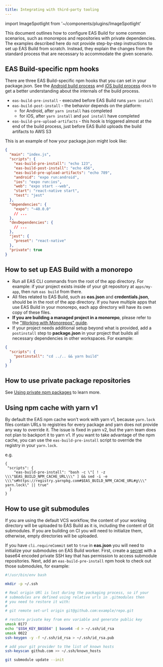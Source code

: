 ```yaml
---
title: Integrating with third-party tooling
---
```


import ImageSpotlight from '~/components/plugins/ImageSpotlight'

This document outlines how to configure EAS Build for some common scenarios, such as monorepos and repositories with private dependencies. The examples described here do not provide step-by-step instructions to set up EAS Build from scratch. Instead, they explain the changes from the standard process that are necessary to accommodate the given scenario.

## EAS Build-specific npm hooks

There are three EAS Build-specific npm hooks that you can set in your package.json. See the [Android build process](android-builds.md) and [iOS build process](ios-builds.md) docs to get a better understanding about the internals of the build process.

- `eas-build-pre-install` - executed before EAS Build runs `yarn install`
- `eas-build-post-install` - the behavior depends on the platform:
  - for Android, after `yarn install` has completed
  - for iOS, after `yarn install` and `pod install` have completed
- `eas-build-pre-upload-artifacts` - this hook is triggered almost at the end of the build process, just before EAS Build uploads the build artifacts to AWS S3

This is an example of how your package.json might look like:

```json
{
  "main": "index.js",
  "scripts": {
    "eas-build-pre-install": "echo 123",
    "eas-build-post-install": "echo 456",
    "eas-build-pre-upload-artifacts": "echo 789",
    "android": "expo run:android",
    "ios": "expo run:ios",
    "web": "expo start --web",
    "start": "react-native start",
    "test": "jest"
  },
  "dependencies": {
    "expo": "~40.0.0"
    // ...
  },
  "devDependencies": {
    // ...
  },
  "jest": {
    "preset": "react-native"
  },
  "private": true
}
```

## How to set up EAS Build with a monorepo

- Run all EAS CLI commands from the root of the app directory. For example: if your project exists inside of your git repository at `apps/my-app`, then run `eas build` from there.
- All files related to EAS Build, such as **eas.json** and **credentials.json**, should be in the root of the app directory. If you have multiple apps that use EAS Build in your monorepo, each app directory will have its own copy of these files.
- **If you are building a managed project in a monorepo**, please refer to the ["Working with Monorepos" guide](/guides/monorepos.md).
- If your project needs additional setup beyond what is provided, add a `postinstall` step to **package.json** in your project that builds all necessary dependencies in other workspaces. For example:

```json
{
  "scripts": {
    "postinstall": "cd ../.. && yarn build"
  }
}
```

## How to use private package repositories

See [Using private npm packages](/build-reference/private-npm-packages) to learn more.

## Using npm cache with yarn v1

By default the EAS npm cache won't work with yarn v1, because `yarn.lock` files contain URLs to registries for every package and yarn does not provide any way to override it. The issue is fixed in yarn v2, but the yarn team does not plan to backport it to yarn v1. If you want to take advantage of the npm cache, you can use the `eas-build-pre-install` script to override the registry in your `yarn.lock`.

e.g.

```
{
 "scripts": {
    "eas-build-pre-install": "bash -c \"[ ! -z \\\"$EAS_BUILD_NPM_CACHE_URL\\\" ] && sed -i -e \\\"s#https://registry.yarnpkg.com#$EAS_BUILD_NPM_CACHE_URL#g\\\" yarn.lock\" || true"
  }
}
```

## How to use git submodules

If you are using the default VCS workflow, the content of your working directory will be uploaded to EAS Build as it is, including the content of Git submodules. If you are building on CI you will need to initialize them, otherwise, empty directories will be uploaded.

If you have `cli.requireCommit` set to `true` in **eas.json** you will need to initialize your submodules on EAS Build worker.
First, create a [secret](/build-reference/variables/#using-secrets-in-environment-variables) with a base64 encoded private SSH key that has permission to access submodule repositories. Next, add an `eas-build-pre-install` npm hook to check out those submodules, for example:

```bash
#!/usr/bin/env bash

mkdir -p ~/.ssh

# Real origin URl is lost during the packaging process, so if your
# submodules are defined using relative urls in .gitmodules then
# you need to restore it with:
#
# git remote set-url origin git@github.com:example/repo.git

# restore private key from env variable and generate public key
umask 0177
echo "$SSH_KEY_BASE64" | base64 -d > ~/.ssh/id_rsa
umask 0022
ssh-keygen -y -f ~/.ssh/id_rsa > ~/.ssh/id_rsa.pub

# add your git provider to the list of known hosts
ssh-keyscan github.com >> ~/.ssh/known_hosts

git submodule update --init
```
